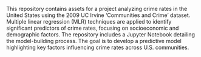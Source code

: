 This repository contains assets for a project analyzing crime rates in the United States using the 2009 UC Irvine ‘Communities and Crime’ dataset. Multiple linear regression (MLR) techniques are applied to identify significant predictors of crime rates, focusing on socioeconomic and demographic factors. The repository includes a Jupyter Notebook detailing the model-building process. The goal is to develop a predictive model highlighting key factors influencing crime rates across U.S. communities.
